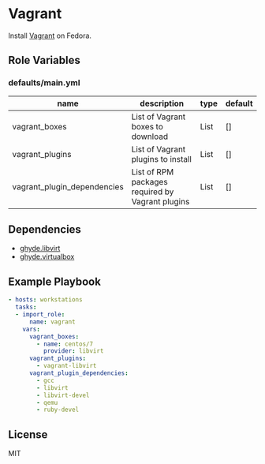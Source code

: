 # Vagrant

Install [Vagrant][vagrant] on Fedora.

## Role Variables

### defaults/main.yml

| name                        | description                                      | type | default |
| --------------------------- | ------------------------------------------------ | ---- | ------- |
| vagrant_boxes               | List of Vagrant boxes to download                | List | []      |
| vagrant_plugins             | List of Vagrant plugins to install               | List | []      |
| vagrant_plugin_dependencies | List of RPM packages required by Vagrant plugins | List | []      |

## Dependencies

- [ghyde.libvirt][libvirt_role]
- [ghyde.virtualbox][virtualbox_role]

## Example Playbook

```yaml
- hosts: workstations
  tasks:
  - import_role:
      name: vagrant
    vars:
      vagrant_boxes:
        - name: centos/7
          provider: libvirt
      vagrant_plugins:
        - vagrant-libvirt
      vagrant_plugin_dependencies:
        - gcc
        - libvirt
        - libvirt-devel
        - qemu
        - ruby-devel
```

## License

MIT

[libvirt]: https://libvirt.org
[libvirt_role]: https://galaxy.ansible.com/ghyde/libvirt
[vagrant]: https://www.vagrantup.com/
[virtualbox]: https://www.virtualbox.org
[virtualbox_role]: https://galaxy.ansible.com/ghyde/virtualbox
